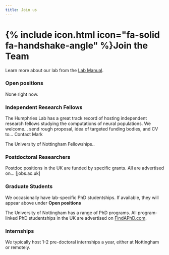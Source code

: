 ```yaml
---
title: Join us
---
```


# {% include icon.html icon="fa-solid fa-handshake-angle" %}Join the Team

Learn more about our lab from the [Lab Manual]().

### Open positions
None right now.

### Independent Research Fellows
The Humphries Lab has a great track record of hosting independent research fellows studying the computations of neural populations. We welcome... send rough proposal, idea of targeted funding bodies, and CV to...
Contact Mark

The University of Nottingham Fellowships..

### Postdoctoral Researchers
Postdoc positions in the UK are funded by specific grants. All are advertised on... [jobs.ac.uk]

### Graduate Students

We occasionally have lab-specific PhD studentships. If available, they will appear above under <b>Open positions</b>

The University of Nottingham has a range of PhD programs. 
All program-linked PhD studentships in the UK are advertised on [FindAPhD.com](https://www.findaphd.com/).

### Internships
We typically host 1-2 pre-doctoral internships a year, either at Nottingham or remotely. 

